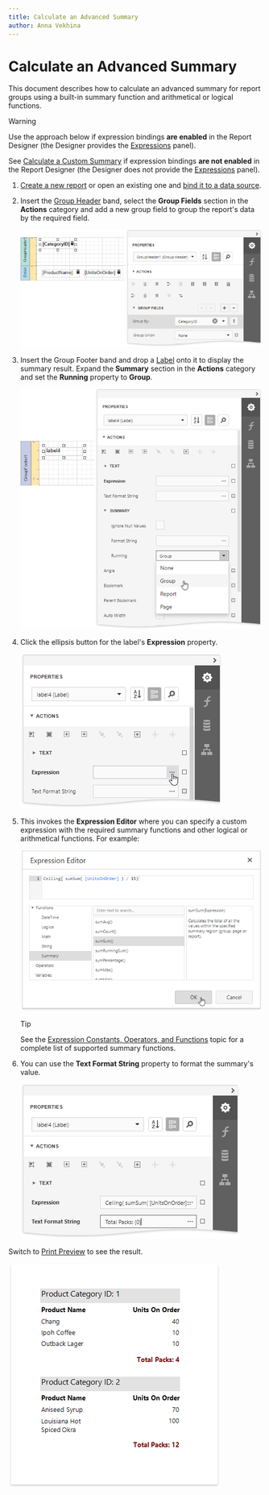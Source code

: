 ```yaml
---
title: Calculate an Advanced Summary
author: Anna Vekhina
---
```

# Calculate an Advanced Summary

This document describes how to calculate an advanced summary for report groups using a built-in summary function and arithmetical or logical functions.

> [!Warning]
> Use the approach below if expression bindings **are enabled** in the Report Designer (the Designer provides the [Expressions](../../report-designer-tools/ui-panels/expressions-panel.md) panel).
>
> See [Calculate a Custom Summary](../shape-data-data-bindings/calculate-a-custom-summary.md) if expression bindings **are not enabled** in the Report Designer (the Designer does not provide the [Expressions](../../report-designer-tools/ui-panels/expressions-panel.md) panel).

1. [Create a new report](../../add-new-reports.md) or open an existing one and [bind it to a data source](../../bind-to-data.md).

2. Insert the [Group Header](../../introduction-to-banded-reports.md) band, select the **Group Fields** section in the **Actions** category and add a new group field to group the report's data by the required field. 

    ![](../../../../images/eurd-web-label-advanced-summary-group-data.png)

3. Insert the Group Footer band and drop a [Label](../../use-report-elements/use-basic-report-controls/label.md) onto it to display the summary result. Expand the **Summary** section in the **Actions** category and set the **Running** property to **Group**.

    ![](../../../../images/eurd-web-label-advanced-summary-running.png)

4. Click the ellipsis button for the label's **Expression** property.

    ![](../../../../images/eurd-web-label-advanced-summary-expression-property.png)

5. This invokes the **Expression Editor** where you can specify a custom expression with the required summary functions and other logical or arithmetical functions. For example:

    ![](../../../../images/eurd-web-label-advanced-summary-expression-editor.png)

	> [!TIP]
	> See the [Expression Constants, Operators, and Functions](../../use-expressions/expression-syntax.md) topic for a complete list of supported summary functions.

6. You can use the **Text Format String** property to format the summary's value.
	
	![](../../../../images/eurd-web-label-advanced-summary-format-string.png)

Switch to [Print Preview](../../preview-print-and-export-reports.md) to see the result.

![](../../../../images/eurd-web-label-advanced-summary-result.png)
